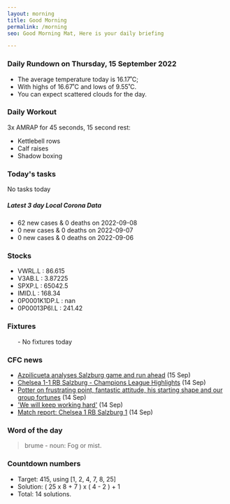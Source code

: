 ```yaml
---
layout: morning
title: Good Morning
permalink: /morning
seo: Good Morning Mat, Here is your daily briefing

---
```


<!-- weather_marker starts -->
### Daily Rundown on Thursday, 15 September 2022

- The average temperature today is 16.17˚C;
- With highs of 16.67˚C and lows of 9.55˚C.
- You can expect scattered clouds for the day.

<!-- weather_marker ends -->

### Daily Workout
<!-- workout_marker starts -->
3x AMRAP for 45 seconds, 15 second rest:

- Kettlebell rows
- Calf raises
- Shadow boxing

<!-- workout_marker ends -->

### Today's tasks
<!-- task_marker starts -->
No tasks today
<!-- task_marker ends -->

<!-- c19_marker starts -->
##### Latest 3 day Local Corona Data

- 62 new cases & 0 deaths on 2022-09-08
- 0 new cases & 0 deaths on 2022-09-07
- 0 new cases & 0 deaths on 2022-09-06

<!-- c19_marker ends -->

### Stocks

<!-- stocks_marker starts -->

- VWRL.L : 86.615
- V3AB.L : 3.87225
- SPXP.L : 65042.5
- IMID.L : 168.34
- 0P0001K1DP.L : nan
- 0P00013P6I.L : 241.42

<!-- stocks_marker ends -->

### Fixtures

<!-- sports_marker starts -->

<ul>
- No fixtures today</ul>

<!-- sports_marker ends -->

### CFC news

<!-- cfc_marker starts -->
- [Azpilicueta analyses Salzburg game and run ahead](https://chelseafc.com/en/news/article/azpilicueta-analyses-salzburg-game-and-run-ahead) (15 Sep)
- [Chelsea 1-1 RB Salzburg - Champions League Highlights](https://chelseafc.com/en/video/chelsea-1-1-rb-salzburg-or-champions-league-highlights) (14 Sep)
- [Potter on frustrating point, fantastic attitude, his starting shape and our group fortunes](https://chelseafc.com/en/news/article/potter-on-frustrating-point-fantastic-attitude-his-starting-shape-and-our) (14 Sep)
- ['We will keep working hard'](https://chelseafc.com/en/video/we-will-keep-working-hard) (14 Sep)
- [Match report: Chelsea 1 RB Salzburg 1](https://chelseafc.com/en/news/article/match-report-chelsea-1-rb-salzburg-1) (14 Sep)

<!-- cfc_marker ends -->

### Word of the day
<!-- word_marker starts -->

 > brume - noun: Fog or mist.

<!-- word_marker ends -->

### Countdown numbers
<!-- game_marker starts -->

- Target: 415, using [1, 2, 4, 7, 8, 25]
- Solution: ( 25 x 8 + 7 ) x ( 4 - 2 ) + 1
- Total: 14 solutions.

<!-- game_marker ends -->
